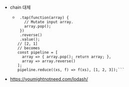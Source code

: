 - chain 대체
    - ```_([1, 2, 3])
       .tap(function(array) {
         // Mutate input array.
         array.pop();
       })
       .reverse()
       .value();
      // [2, 1]
      // becomes
      const pipeline = [
        array => { array.pop(); return array; },
        array => array.reverse()
      ];
      pipeline.reduce((xs, f) => f(xs), [1, 2, 3]);```

- https://youmightnotneed.com/lodash/
